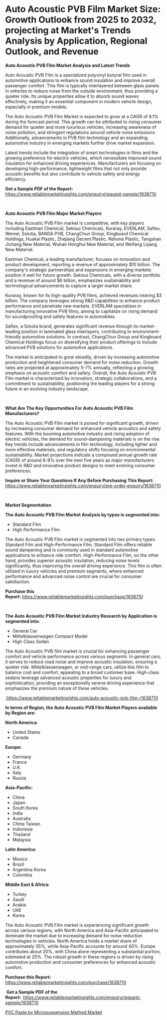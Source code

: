 <p><h1>Auto Acoustic PVB Film Market Size: Growth Outlook from 2025 to 2032, projecting at Market's Trends Analysis by Application, Regional Outlook, and Revenue</h1></p><p><strong>Auto Acoustic PVB Film Market Analysis and Latest Trends</strong></p>
<p><p>Auto Acoustic PVB Film is a specialized polyvinyl butyral film used in automotive applications to enhance sound insulation and improve overall passenger comfort. This film is typically interlayered between glass panels in vehicles to reduce noise from the outside environment, thus providing a quieter ride. Its unique properties allow it to absorb sound waves effectively, making it an essential component in modern vehicle design, especially in premium models.</p><p>The Auto Acoustic PVB Film Market is expected to grow at a CAGR of 6.1% during the forecast period. This growth can be attributed to rising consumer demand for quieter and more luxurious vehicles, increasing awareness of noise pollution, and stringent regulations around vehicle noise emissions. Additionally, advancements in PVB film technology and an expanding automotive industry in emerging markets further drive market expansion. </p><p>Latest trends include the integration of smart technologies in films and the growing preference for electric vehicles, which necessitate improved sound insulation for enhanced driving experiences. Manufacturers are focusing on developing high-performance, lightweight films that not only provide acoustic benefits but also contribute to vehicle safety and energy efficiency.</p></p>
<p><strong>Get a Sample PDF of the Report:&nbsp;</strong> <a href="https://www.reliablemarketinsights.com/enquiry/request-sample/1638710?utm_campaign=3540&utm_medium=2&utm_source=Github&utm_content=ia&utm_term=23032025&utm_id=auto-acoustic-pvb-film">https://www.reliablemarketinsights.com/enquiry/request-sample/1638710</a></p>
<p>&nbsp;</p>
<p><strong>Auto Acoustic PVB Film Major Market Players</strong></p>
<p><p>The Auto Acoustic PVB Film market is competitive, with key players including Eastman Chemical, Sekisui Chemicals, Kuraray, EVERLAM, Saflex, Wemel, Solutia, BANDA PVB, ChangChun Group, Kingboard Chemical Holdings, Huakai Plastic, Zhejiang Decent Plastic, Rehone Plastic, Tangshan Jichang New Material, Wuhan Honghui New Material, and Weifang Liyang New Material. </p><p>Eastman Chemical, a leading manufacturer, focuses on innovation and product development, reporting a revenue of approximately $10 billion. The company's strategic partnerships and expansions in emerging markets position it well for future growth. Sekisui Chemicals, with a diverse portfolio and a revenue of around $6 billion, emphasizes sustainability and technological advancements to capture a larger market share.</p><p>Kuraray, known for its high-quality PVB films, achieved revenues nearing $3 billion. The company leverages strong R&D capabilities to enhance product performance and penetrate new markets. EVERLAM specializes in manufacturing innovative PVB films, aiming to capitalize on rising demand for soundproofing and safety features in automobiles.</p><p>Saflex, a Solutia brand, generates significant revenue through its market-leading position in laminated glass interlayers, contributing to environment-friendly automotive solutions. In contrast, ChangChun Group and Kingboard Chemical Holdings focus on diversifying their product offerings to include advanced PVB solutions for automotive applications.</p><p>The market is anticipated to grow steadily, driven by increasing automotive production and heightened consumer demand for noise reduction. Growth rates are projected at approximately 5-7% annually, reflecting a growing emphasis on acoustic comfort and safety. Overall, the Auto Acoustic PVB Film market is characterized by innovation, strategic collaborations, and a commitment to sustainability, positioning the leading players for a strong future in an evolving industry landscape.</p></p>
<p>&nbsp;</p>
<p><strong>What Are The Key Opportunities For Auto Acoustic PVB Film Manufacturers?</strong></p>
<p><p>The Auto Acoustic PVB Film market is poised for significant growth, driven by increasing consumer demand for enhanced vehicle acoustics and safety features. With the booming automotive industry and rising adoption of electric vehicles, the demand for sound-dampening materials is on the rise. Key trends include advancements in film technology, including lighter and more effective materials, and regulatory shifts focusing on environmental sustainability. Market projections indicate a compound annual growth rate (CAGR) of around 6-8% over the next five years as major manufacturers invest in R&D and innovative product designs to meet evolving consumer preferences.</p></p>
<p><strong>Inquire or Share Your Questions If Any Before Purchasing This Report:</strong> <a href="https://www.reliablemarketinsights.com/enquiry/pre-order-enquiry/1638710?utm_campaign=3540&utm_medium=2&utm_source=Github&utm_content=ia&utm_term=23032025&utm_id=auto-acoustic-pvb-film">https://www.reliablemarketinsights.com/enquiry/pre-order-enquiry/1638710</a></p>
<p>&nbsp;</p>
<p><strong>Market Segmentation</strong></p>
<p><strong>The Auto Acoustic PVB Film Market Analysis by types is segmented into:</strong></p>
<p><ul><li>Standard Film</li><li>High Performance Film</li></ul></p>
<p><p>The Auto Acoustic PVB Film market is segmented into two primary types: Standard Film and High-Performance Film. Standard Film offers reliable sound dampening and is commonly used in standard automotive applications to enhance ride comfort. High-Performance Film, on the other hand, provides superior acoustic insulation, reducing noise levels significantly, thus improving the overall driving experience. This film is often utilized in luxury vehicles and premium segments, where enhanced performance and advanced noise control are crucial for consumer satisfaction.</p></p>
<p><strong>Purchase this Report:&nbsp;</strong><a href="https://www.reliablemarketinsights.com/purchase/1638710?utm_campaign=3540&utm_medium=2&utm_source=Github&utm_content=ia&utm_term=23032025&utm_id=auto-acoustic-pvb-film">https://www.reliablemarketinsights.com/purchase/1638710</a></p>
<p>&nbsp;</p>
<p><strong>The Auto Acoustic PVB Film Market Industry Research by Application is segmented into:</strong></p>
<p><ul><li>General Car</li><li>Mittelklassenwagen Compact Model</li><li>High Class Sedan</li></ul></p>
<p><p>The Auto Acoustic PVB film market is crucial for enhancing passenger comfort and vehicle performance across various segments. In general cars, it serves to reduce road noise and improve acoustic insulation, ensuring a quieter ride. Mittelklassenwagen, or mid-range cars, utilize this film to balance cost and comfort, appealing to a broad customer base. High-class sedans leverage advanced acoustic properties for luxury and sophistication, providing an exceptionally serene driving experience that emphasizes the premium nature of these vehicles.</p></p>
<p><a href="https://www.reliablemarketinsights.com/auto-acoustic-pvb-film-r1638710?utm_campaign=3540&utm_medium=2&utm_source=Github&utm_content=ia&utm_term=23032025&utm_id=auto-acoustic-pvb-film">&nbsp;https://www.reliablemarketinsights.com/auto-acoustic-pvb-film-r1638710</a></p>
<p><strong>In terms of Region, the Auto Acoustic PVB Film Market Players available by Region are:</strong></p>
<p>
    <p> <strong> North America: </strong>
        <ul>
            <li>United States</li>
            <li>Canada</li>
        </ul>
        </p> 
    <p> <strong> Europe: </strong>
        <ul>
            <li>Germany</li>
            <li>France</li>
            <li>U.K.</li>
            <li>Italy</li>
            <li>Russia</li>
        </ul>
        </p> 
    <p> <strong> Asia-Pacific: </strong>
        <ul>
            <li>China</li>
            <li>Japan</li>
            <li>South Korea</li>
            <li>India</li>
            <li>Australia</li>
            <li>China Taiwan</li>
            <li>Indonesia</li>
            <li>Thailand</li>
            <li>Malaysia</li>
        </ul>
        </p> 
    <p> <strong> Latin America: </strong>
        <ul>
            <li>Mexico</li>
            <li>Brazil</li>
            <li>Argentina Korea</li>
            <li>Colombia</li>
        </ul>
        </p> 
    <p> <strong> Middle East & Africa: </strong>
        <ul>
            <li>Turkey</li>
            <li>Saudi</li>
            <li>Arabia</li>
            <li>UAE</li>
            <li>Korea</li>
        </ul>
    </p>
    </p>
<p><p>The Auto Acoustic PVB Film market is experiencing significant growth across various regions, with North America and Asia-Pacific anticipated to dominate the market due to increasing demand for noise reduction technologies in vehicles. North America holds a market share of approximately 35%, while Asia-Pacific accounts for around 40%. Europe contributes about 20%, with China alone representing a substantial portion, estimated at 25%. The robust growth in these regions is driven by rising automotive production and consumer preferences for enhanced acoustic comfort.</p></p>
<p><strong>Purchase this Report: </strong><a href="https://www.reliablemarketinsights.com/purchase/1638710?utm_campaign=3540&utm_medium=2&utm_source=Github&utm_content=ia&utm_term=23032025&utm_id=auto-acoustic-pvb-film">https://www.reliablemarketinsights.com/purchase/1638710</a></p>
<p>&nbsp;<strong>Get a Sample PDF of the Report:&nbsp;&nbsp;</strong><a href="https://www.reliablemarketinsights.com/enquiry/request-sample/1638710?utm_campaign=3540&utm_medium=2&utm_source=Github&utm_content=ia&utm_term=23032025&utm_id=auto-acoustic-pvb-film">https://www.reliablemarketinsights.com/enquiry/request-sample/1638710</a></p>
<p><strong></strong></p>
<p><p><a href="https://github.com/vigatoimrene04/Market-Research-Report-List-1/blob/main/pvc-paste-by-microsuspension-method-market.md?utm_campaign=3540&utm_medium=2&utm_source=Github&utm_content=ia&utm_term=23032025&utm_id=auto-acoustic-pvb-film">PVC Paste by Microsuspension Method Market</a></p></p>